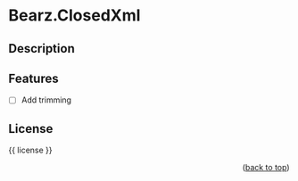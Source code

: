 # Bearz.ClosedXml
<a name="top"></a>

## Description


## Features 

- [ ] Add trimming

## License 

{{ license }}

<p align="right">(<a href="#top">back to top</a>)</p>
